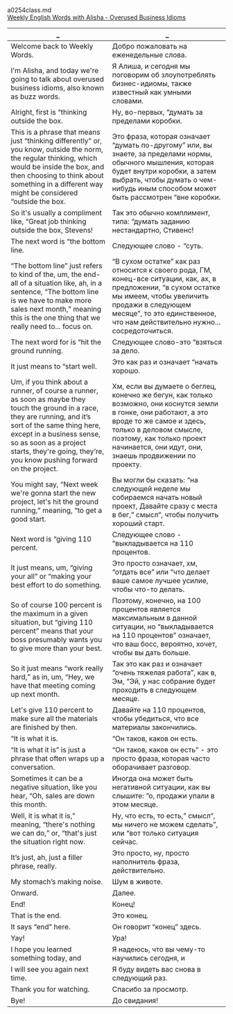 a0254class.md  
[Weekly English Words with Alisha - Overused Business Idioms](https://www.youtube.com/watch?v=_m6EMs8OOBw)





_|_
--|--
Welcome back to Weekly Words.|Добро пожаловать на еженедельные слова.
I'm Alisha, and today we're going to talk about overused business idioms, also known as buzz words.|Я Алиша, и сегодня мы поговорим об злоупотреблять бизнес-идиомы, также известный как умными словами.
Alright, first is “thinking outside the box.|Ну, во-первых, “думать за пределами коробки.
This is a phrase that means just “thinking differently” or, you know, outside the norm, the regular thinking, which would be inside the box, and then choosing to think about something in a different way might be considered “outside the box.|Это фраза, которая означает “думать по-другому” или, вы знаете, за пределами нормы, обычного мышления, которая будет внутри коробки, а затем выбрать, чтобы думать о чем-нибудь иным способом может быть рассмотрен “вне коробки.
So it's usually a compliment like, “Great job thinking outside the box, Stevens!|Так это обычно комплимент, типа: “думать заданию нестандартно, Стивенс!
The next word is “the bottom line.|Следующее слово - “суть.
“The bottom line” just refers to kind of the, um, the end-all of a situation like, ah, in a sentence, “The bottom line is we have to make more sales next month,” meaning this is the one thing that we really need to... focus on.|“В сухом остатке” как раз относится к своего рода, ГМ, конец-все ситуации, как, ах, в предложении, “в сухом остатке мы имеем, чтобы увеличить продажи в следующем месяце”, то это единственное, что нам действительно нужно... сосредоточиться.
The next word for is “hit the ground running.|Следующее слово-это “взяться за дело.
It just means to “start well.|Это как раз и означает “начать хорошо.
Um, if you think about a runner, of course a runner, as soon as maybe they touch the ground in a race, they are running, and it’s sort of the same thing here, except in a business sense, so as soon as a project starts, they're going, they’re, you know pushing forward on the project.|Хм, если вы думаете о беглец, конечно же бегун, как только возможно, они коснутся земли в гонке, они работают, а это вроде то же самое и здесь, только в деловом смысле, поэтому, как только проект начинается, они идут, они, знаешь продвижении по проекту.
You might say, “Next week we're gonna start the new project, let's hit the ground running,” meaning, “to get a good start.|Вы могли бы сказать: “на следующей неделе мы собираемся начать новый проект, Давайте сразу с места в бег,” смысл“, чтобы получить хороший старт.
Next word is “giving 110 percent.|Следующее слово - “выкладывается на 110 процентов.
It just means, um, “giving your all” or “making your best effort to do something.|Это просто означает, хм, “отдать все” или “что делает ваше самое лучшее усилие, чтобы что-то делать.
So of course 100 percent is the maximum in a given situation, but “giving 110 percent” means that your boss presumably wants you to give more than your best.|Поэтому, конечно, на 100 процентов является максимальным в данной ситуации, но “выкладывается на 110 процентов” означает, что ваш босс, вероятно, хочет, чтобы вы дать больше.
So it just means “work really hard,” as in, um, “Hey, we have that meeting coming up next month.|Так это как раз и означает “очень тяжелая работа”, как в, Эм, “Эй, у нас собрание будет проходить в следующем месяце.
Let's give 110 percent to make sure all the materials are finished by then.|Давайте на 110 процентов, чтобы убедиться, что все материалы закончились.
“It is what it is.|“Он таков, каков он есть.
“It is what it is” is just a phrase that often wraps up a conversation.|“Он таков, каков он есть” - это просто фраза, которая часто оборачивает разговор.
Sometimes it can be a negative situation, like you hear, “Oh, sales are down this month.|Иногда она может быть негативной ситуации, как вы слышите: “о, продажи упали в этом месяце.
Well, it is what it is,” meaning, “there's nothing we can do,” or, “that's just the situation right now.|Ну, что есть, то есть,” смысл“, мы ничего не можем сделать”, или “вот только ситуация сейчас.
It’s just, ah, just a filler phrase, really.|Это просто, ну, просто наполнитель фраза, действительно.
My stomach’s making noise.|Шум в животе.
Onward.|Далее.
End!|Конец!
That is the end.|Это конец.
It says “end” here.|Он говорит “конец” здесь.
Yay!|Ура!
I hope you learned something today, and|Я надеюсь, что вы чему-то научились сегодня, и
I will see you again next time.|Я буду видеть вас снова в следующий раз.
Thank you for watching.|Спасибо за просмотр.
Bye!|До свидания!
